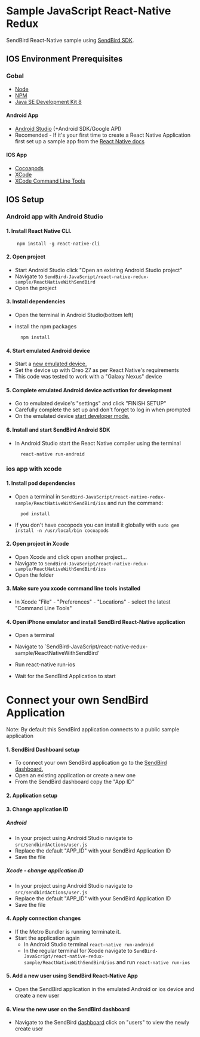 # Sample JavaScript React-Native Redux

SendBird React-Native sample using [SendBird SDK](https://github.com/smilefam/SendBird-SDK-JavaScript).

## IOS Environment Prerequisites

### Gobal

- [Node](https://nodejs.org/en/)
- [NPM](https://www.npmjs.com/)
- [Java SE Development Kit 8](https://www.oracle.com/technetwork/java/javase/downloads/jdk8-downloads-2133151.html)

#### Android App

- [Android Studio](https://developer.android.com/studio/) (+Android SDK/Google API)
- Recomended - If it's your first time to create a React Native Application first set up a sample app from the [React Native docs](https://facebook.github.io/react-native/docs/getting-started.html)

#### IOS App

- [Cocoapods](https://cocoapods.org/)
- [XCode](https://developer.apple.com/xcode)
- [XCode Command Line Tools](https://facebook.github.io/react-native/docs/getting-started.html#xcode)


## IOS Setup


### Android app with Android Studio

#### 1. Install React Native CLI.

        npm install -g react-native-cli

#### 2. Open project
* Start Android Studio click "Open an existing Android Studio project" 
* Navigate to `SendBird-JavaScript/react-native-redux-sample/ReactNativeWithSendBird`
* Open the project

#### 3. Install dependencies
* Open the terminal in Android Studio(bottom left) 
* install the npm packages

        npm install
        

#### 4. Start emulated Android device
* Start a [new emulated device.](https://developer.android.com/studio/run/managing-avds) 
* Set the device up with Oreo 27 as per React Native's requirements
* This code was tested to work with a "Galaxy Nexus" device

####  5. Complete emulated Android device activation for development 
* Go to emulated device's "settings" and click "FINISH SETUP"
* Carefully complete the set up and don't forget to log in when prompted
* On the emulated device [start developer mode.](https://developer.android.com/studio/debug/dev-options) 

#### 6. Install and start SendBird Android SDK
* In Android Studio start the React Native compiler using the terminal

        react-native run-android
        

### ios app with xcode

#### 1. Install pod dependencies
* Open a terminal in `SendBird-JavaScript/react-native-redux-sample/ReactNativeWithSendBird/ios` and run the command:

        pod install
        
* If you don't have cocopods you can install it globally with ``sudo gem install -n /usr/local/bin cocoapods``

#### 2. Open project in Xcode
* Open Xcode and click open another project...
* Navigate to ``SendBird-JavaScript/react-native-redux-sample/ReactNativeWithSendBird/ios``
* Open the folder

#### 3. Make sure you xcode command line tools installed
* In Xcode "File" - "Preferences" - "Locations" - select the latest "Command Line Tools"

#### 4. Open iPhone emulator and install SendBird React-Native application
* Open a terminal
* Navigate to `SendBird-JavaScript/react-native-redux-sample/ReactNativeWithSendBird'
* Run 
        react-native run-ios
        
* Wait for the SendBird Application to start




# Connect your own SendBird Application

Note: By default this SendBird application connects to a public sample application

#### 1. SendBird Dashboard setup

* To connect your own SendBird application go to the [SendBird dashboard.](https://dashboard.sendbird.com/)
* Open an existing application or create a new one
* From the SendBird dashboard copy the "App ID"

#### 2. Application setup

#### 3. Change application ID

##### Android

* In your project using Android Studio navigate to ``src/sendbirdActions/user.js`` 
* Replace the default "APP_ID" with your SendBird Application ID
* Save the file

##### Xcode - change application ID

* In your project using Android Studio navigate to ``src/sendbirdActions/user.js`` 
* Replace the default "APP_ID" with your SendBird Application ID
* Save the file

#### 4. Apply connection changes

* If the Metro Bundler is running terminate it.
* Start the application again        
  - In Android Studio terminal ``react-native run-android``
  - In the regular terminal for Xcode navigate to `SendBird-JavaScript/react-native-redux-sample/ReactNativeWithSendBird/ios`  and run ``react-native run-ios``


#### 5. Add a new user using SendBird React-Native App
* Open the SendBird application in the emulated Android or ios device and create a new user

#### 6. View the new user on the SendBird dashboard
* Navigate to the SendBird [dashboard](https://dashboard.sendbird.com/) click on "users" to view the newly create user

        

